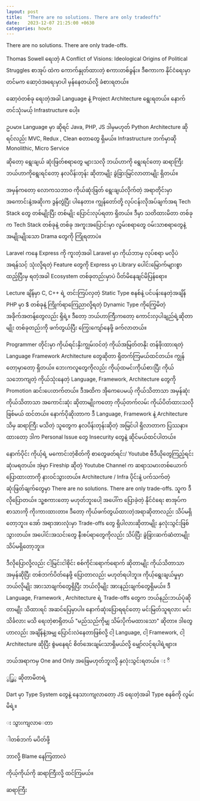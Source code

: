 ```yaml
---
layout: post
title:  "There are no solutions. There are only tradeoffs"
date:   2023-12-07 21:25:00 +0630
categories: howto
---
```

There are no solutions. There are only trade-offs.

Thomas Sowell ရေးတဲ့ A Conflict of Visions: Ideological Origins of Political Struggles စာအုပ် ထဲက ကောက်နှုတ်ထားတဲ့ စကားတစ်ခွန်း။
ဒီစကားက နိုင်ငံရေးမှာတင်မက ဆော့ဝဲအရေးမှာပါ မှန်နေတယ်လို့ ခံစားရတယ်။

ဆော့ဝဲတစ်ခု ရေးတဲ့အခါ
Language နဲ့ Project Architecture ရွေးရတယ်။
နောက် တင်သုံးမယ့် Infrastructure ပေါ့။

ဥပမာ။
Language မှာ ဆိုရင် Java, PHP, JS ဒါမှမဟုတ် Python
Architecture ဆိုရင်လည်း MVC, Redux , Clean စတာတွေ ရှိမယ်။
Infrastructure ဘက်မှာဆို Monolithic, Micro Service

ဆိုတော့ ရွေးချယ် ဆုံးဖြတ်စရာတွေ များသလို ဘယ်ဟာကို ရွေးရင်တော့ ဆရာကြီး ဘယ်ဟာကိုရွေးရင်တော့ နလပိန်းတုန်း ဆိုတာမျိုး ခွဲခြားမြင်လာတာမျိုး ရှိတယ်။

အမှန်ကတော့ လောကသဘာဝ ကိုယ်ဆုံးဖြတ် ရွေးချယ်လိုက်တဲ့ အရာတိုင်းမှာ အကောင်းနဲ့အဆိုးက ဒွန်တွဲပြီး ပါနေတာ။ ကျွန်တော်တို့ လုပ်ငန်းလိုအပ်ချက်အရ Tech Stack တွေ တစ်မျိုးပြီး တစ်မျိုး ပြောင်းလုပ်ရတာ ရှိတယ်။ ဒီမှာ သတိထားမိတာ တစ်ခုက Tech Stack တစ်ခုနဲ့ တစ်ခု အကူးအပြောင်းမှာ လွမ်းစရာတွေ ဝမ်းသာစရာတွေနဲ့ အမျိုးမျိုးသော Drama တွေကို ကြုံရတာပဲ။

Laravel ကနေ Express ကို ကူးတဲ့အခါ Laravel မှာ ကိုယ်ဘာမှ လုပ်စရာ မလိုပဲ အရန်သင့် သုံးလို့ရတဲ့ Feature တွေကို Express မှာ Library ပေါင်းမြောက်များစွာ ထည့်ပြီးမှ ရတဲ့အခါ Ecosystem တစ်ခုတည်းမှာပဲ ပိတ်မိနေချင်မိပြန်ရော။

Lecture ချိန်မှာ C, C++ ရဲ့ တင်းကြပ်လှတဲ့ Static Type စနစ်နဲ့ ပင်ပန်းနေတဲ့အချိန် PHP မှာ $ တစ်ခုနဲ့ ကြိုက်ရာကြေညာလို့ရတဲ့ Dynamic Type ကိုကြွေမိတဲ့ အခိုက်အတန့်တွေလည်း ရှိရဲ့။ ဒီတော့ ဘယ်ဟာကြီးကတော့ ကောင်းလှပါချည်ရဲ့ဆိုတာမျိုး တစ်ခုတည်းကို ဖက်တွယ်ပြီး ကြွေးကျော်နေဖို့ ခက်လာတယ်။

Programmer တိုင်းမှာ
ကိုယ်ရင်းနှိးကျွမ်းဝင်တဲ့
ကိုယ်အမြတ်တနိုး တန်ဖိုးထားရတဲ့
Language
Framework
Architecture တွေဆိုတာ ရှိတက်ကြမယ်ထင်တယ်။ ကျွန်တော့မှာတော့ ရှိတယ်။ ဘေးကလူတွေကိုလည်း ကိုယ့်ထမင်းကိုယ်စားပြီး ကိုယ်သဘောကျတဲ့ ကိုယ်သုံးနေတဲ့ Language, Framework, Architecture တွေကို Promotion ဆင်းပေးတက်တယ်။ ဒီအထိက အိုကေပေမယ့် ကိုယ်သိတာသာ အမှန်ဆုံး ကိုယ်သိတာသာ အကောင်းဆုံး ဆိုတာမျိုးကတော့ ကိုယ့်တက်လမ်း ကိုယ်ပိတ်ထားသလို ဖြစ်မယ် ထင်တယ်။ နောက်ပိုဆိုးတာက ဒီ Language, Framework နဲ့ Architecture သိမှ ဆရာကြီး မသိတဲ့ သူတွေက နလပိန်းတုန်းဆိုတဲ့ အမြင်ပါ ရှိလာတာက ပြဿနာ။ ထားတော့ ဒါက Personal Issue တွေ Insecurity တွေနဲ့ ဆိုင်မယ်ထင်ပါတယ်။

နောက်ပိုင်း ကိုယ့်ရဲ့ မကောင်းတဲ့စိတ်ကို စာတွေဖတ်ရင်း/ Youtube ဗီဒီယိုတွေကြည့်ရင်း ဆုံးမရတယ်။ အဲ့မှာ Fireship ဆိုတဲ့ Youtube Channel က ဆရာသမားတစ်ယောက် ပြောထားတာကို နားဝင်သွားတယ်။ Architecture / Infra ပိုင်းနဲ့ ပက်သက်တဲ့ ဆုံးဖြတ်ချက်တွေမှာ There are no solutions. There are only trade-offs. သူက ဒီလိုပြောတယ်။ သူ့စကားတော့ မဟုတ်ဘူးပေါ့ အပေါ်က ပြောခဲ့တဲ့ နိုင်ငံရေး စာအုပ်က စာသားကို ကိုးကားထားတာ။ ဒီတော့ ကိုယ်ဖက်တွယ်ထားတဲ့အရာဆိုတာလည်း သိပ်မရှိတော့ဘူး။ အော် အရာအားလုံးမှာ Trade-offs တွေ ရှိပါလားဆိုတာမျိုး နှလုံးသွင်းဖြစ်သွားတယ်။ အပေါင်းအသင်းတွေ နီးစပ်ရာတွေကိုလည်း သိပ်ပြီး ခွဲခြားဆက်ဆံတာမျိုး သိပ်မရှိတော့ဘူး။

ဒီလိုပြောလို့လည်း ငါ့မြင်းငါစိုင်း စစ်ကိုင်းရောက်ရောက် ဆိုတာမျိုး ကိုယ်သိတာသာ အမှန်ဆိုပြီး တစ်ဘက်ပိတ်နေဖို့ ပြောတာလည်း မဟုတ်ရပါဘူး။ ကိုယ့်ရွေးချယ်မှုမှာ ဘယ်လိုမျိုး အားသာချက်တွေရှိပြီး ဘယ်လိုမျိုး အားနည်းချက်တွေရှိမယ်။ ဒီ Language, Framework , Architecture ရဲ့ Trade-offs တွေက ဘယ်နည်းဘယ်ပုံဆိုတာမျိုး သိထားရင် အဆင်ပြေမှာပါ။ နောက်ဆုံးပြောရရင်တော့ မင်းမြတ်သူရလား မင်းသိင်္ခလား မသိ ရေးတဲ့စာရှိတယ် "မည်သည်ကိုမျှ သိမ်းပိုက်မထားသော" ဆိုတာ။ ဒါတွေဟာလည်း အချိန်နဲ့အမျှ ပြောင်းလဲနေတာဖြစ်လို့ ငါ့ Language, ငါ့ Framework, ငါ့ Architecture ဆိုပြီး စွဲမနေရင် စိတ်အေးချမ်းသာရှိမယ်လို့ မျှော်လင့်ရပါရဲ့ဗျား။



ဘယ်အရာကမှ One and Only အဖြေမဟုတ်ဘူးလို့ နှလုံးသွင်းရတယ်။
း ိ


ွြွွ ဆိုတာမိတရဲ့

Dart မှာ Type System တွေနဲ့ နေသားကျလာတော့ JS ရေးတဲ့အခါ Type စနစ်ကို လွမ်းမိရဲ့။



း
သွားကျလာ‌ေတာ


ါတစ်ဘက် မပိတ်ဖို့

ဘာလို့ Blame နေကြတာလဲ

ကိုယ့်ကိုယ်ကို ဆရာကြီးလို့ ထင်ကြမယ်။


ဆရာကြီး